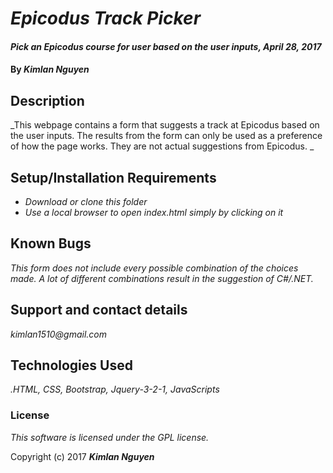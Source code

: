 # _Epicodus Track Picker_

#### _Pick an Epicodus course for user based on the user inputs, April 28, 2017_

#### By _**Kimlan Nguyen**_

## Description

_This webpage contains a form that suggests a track at Epicodus based on the user inputs. The results from the form can only be used as a preference of how the page works. They are not actual suggestions from Epicodus. _

## Setup/Installation Requirements

* _Download or clone this folder_
* _Use a local browser to open index.html simply by clicking on it_

## Known Bugs

_This form does not include every possible combination of the choices made. A lot of different combinations result in the suggestion of C#/.NET._

## Support and contact details

_kimlan1510@gmail.com_

## Technologies Used

_.HTML, CSS, Bootstrap, Jquery-3-2-1, JavaScripts_

### License

*This software is licensed under the GPL license.*

Copyright (c) 2017 **_Kimlan Nguyen_**
